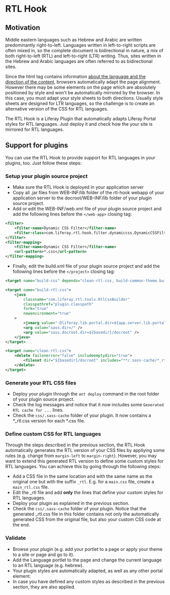 # RTL Hook

## Motivation

Middle eastern languages such as Hebrew and Arabic are written predominantly right-to-left. Languages written in left-to-right scripts are often mixed in, so the complete document is bidirectional in nature, a mix of both right-to-left (RTL) and left-to-right (LTR) writing. Thus, sites written in the Hebrew and Arabic languages are often referred to as bidirectional sites.

Since the html tag contains information [about the language and the direction of the content](http://www.w3.org/TR/html401/struct/dirlang.html), browsers automatically adapt the page alignment. However there may be some elements on the page which are absolutely positioned by style and won't be automatically mirrored by the browser. In this case, you must adapt your style sheets to both directions. Usually style sheets are designed for LTR languages, so the challenge is to create an alternative version of the CSS for RTL languages.

The RTL Hook is a Liferay Plugin that automatically adapts Liferay Portal styles for RTL languages. Just deploy it and check how the your site is mirrored for RTL languages.

## Support for plugins

You can use the RTL Hook to provide support for RTL languages in your plugins, too. Just follow these steps:

### Setup your plugin source project

* Make sure the RTL Hook is deployed in your application server
* Copy all .jar files from WEB-INF/lib folder of the rtl-hook webapp of your application server to the docroot/WEB-INF/lib folder of your plugin source project.
* Add or edit the WEB-INF/web.xml file of your plugin source project and add the following lines before the `</web-app>` closing tag:

```xml
<filter>
	<filter-name>Dynamic CSS Filter</filter-name>
	<filter-class>com.liferay.rtl.hook.filter.dynamiccss.DynamicCSSFilter</filter-class>
</filter>
<filter-mapping>
	<filter-name>Dynamic CSS Filter</filter-name>
	<url-pattern>*.css</url-pattern>
</filter-mapping>
```

* Finally, edit the build.xml file of your plugin source project and add the following lines before the `</project>` closing tag:

```xml
<target name="build-css" depends="clean-rtl-css, build-common-theme.build-css, build-rtl-css" />

<target name="build-rtl-css">
	<java
		classname="com.liferay.rtl.tools.RtlCssBuilder"
		classpathref="plugin.classpath"
		fork="true"
		newenvironment="true"
	>
		<jvmarg value="-Dliferay.lib.portal.dir=${app.server.lib.portal.dir}" />
		<arg value="sass.dir=/" />
		<arg value="sass.docroot.dir=${basedir}/docroot" />
	</java>
</target>

<target name="clean-rtl-css">
	<delete failonerror="false" includeemptydirs="true">
		<fileset dir="${basedir}/docroot" includes="**/.sass-cache/*_rtl.*" />
	</delete>
</target>
```

### Generate your RTL CSS files

* Deploy your plugin through the `ant deploy` command in the root folder of your plugin source project.
* Check the log messages and notice that it now includes some `Generated RTL cache for ...` lines.
* Check the `css/.sass-cache` folder of your plugin. It now contains a *_rtl.css version for each *.css file.

### Define custom CSS for RTL languages

Through the steps described in the previous section, the RTL Hook automatically generates the RTL version of your CSS files by appliying some rules (e.g. change from `margin-left` to `margin-right`). However, you may want to extend this generated RTL version to define some custom styles for RTL languages. You can achieve this by going through the following steps:

* Add a CSS file in the same location and with the same name as the original one but with the suffix `_rtl`. E.g. for a `main.css` file, create a `main_rtl.css` file.
* Edit the _rtl file and add **only** the lines that define your custom styles for RTL languages.
* Deploy your plugin as explained in the previous section.
* Check the `css/.sass-cache` folder of your plugin. Notice that the generated _rtl.css file in this folder contains not only the automatically generated CSS from the original file, but also your custom CSS code at the end.

### Validate

* Browse your plugin (e.g. add your portlet to a page or apply your theme to a site or page and go to it).
* Add the Language portlet to the page and change the current language to an RTL language (e.g. hebrew).
* Your plugin styles are automatically adapted, as well as any other portal element.
* In case you have defined any custom styles as described in the previous section, they are also applied.